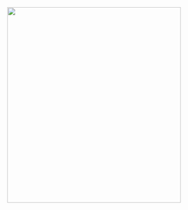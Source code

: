 <img width="400" height="450" src=(https://i.pinimg.com/736x/bd/47/72/bd4772ac3b3dc234fc2da2c61440be0d.jpg)>
